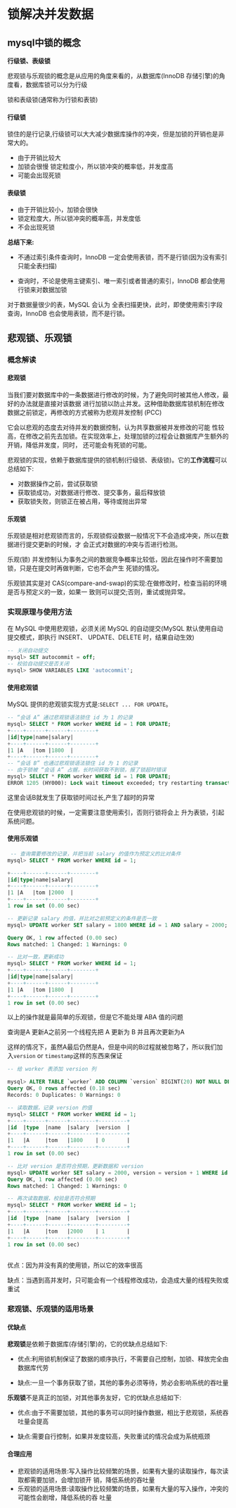 # 锁解决并发数据

## mysql中锁的概念

**行级锁、表级锁**

悲观锁与乐观锁的概念是从应用的角度来看的，从数据库(InnoDB 存储引擎)的角度看，数据库锁可以分为行级

锁和表级锁(通常称为行锁和表锁)

#### 行级锁

锁住的是行记录,行级锁可以大大减少数据库操作的冲突，但是加锁的开销也是非常大的。

- 由于开销比较大
- 加锁会很慢 锁定粒度小，所以锁冲突的概率低，并发度高 
- 可能会出现死锁

#### 表级锁

- 由于开销比较小，加锁会很快 
- 锁定粒度大，所以锁冲突的概率高，并发度低 
- 不会出现死锁



**总结下来:**

- 不通过索引条件查询时，InnoDB 一定会使用表锁，而不是行锁(因为没有索引只能全表扫描) 

- 查询时，不论是使用主键索引、唯一索引或者普通的索引，InnoDB 都会使用行锁来对数据加锁

对于数据量很少的表，MySQL 会认为 全表扫描更快，此时，即使使用索引字段查询，InnoDB 也会使用表锁，而不是行锁。

## 悲观锁、乐观锁

### 概念解读

#### 悲观锁

当我们要对数据库中的一条数据进行修改的时候，为了避免同时被其他人修改，最好的办法就是直接对该数据 进行加锁以防止并发。这种借助数据库锁机制在修改数据之前锁定，再修改的方式被称为悲观并发控制 (PCC)

它会以悲观的态度去对待并发的数据控制，认为共享数据被并发修改的可能 性较高，在修改之前先去加锁。在实现效率上，处理加锁的过程会让数据库产生额外的开销，降低并发度，同时， 还可能会有死锁的可能。

悲观锁的实现，依赖于数据库提供的锁机制(行级锁、表级锁)。它的**工作流程**可以总结如下:

- 对数据操作之前，尝试获取锁 
- 获取锁成功，对数据进行修改、提交事务，最后释放锁 
- 获取锁失败，则锁正在被占用，等待或抛出异常

#### 乐观锁

乐观锁是相对悲观锁而言的，乐观锁假设数据一般情况下不会造成冲突，所以在数据进行提交更新的时候，才 会正式对数据的冲突与否进行检测。

乐观(锁) 并发控制认为事务之间的数据竞争概率比较低，因此在操作时不需要加锁，只是在提交时再做判断，它也不会产生 死锁的情况。

乐观锁其实是对 CAS(compare-and-swap)的实现:在做修改时，检查当前的环境是否与预定义的一致，如果一 致则可以提交;否则，重试或抛异常。



### 实现原理与使用方法

在 MySQL 中使用悲观锁，必须关闭 MySQL 的自动提交(MySQL 默认使用自动提交模式，即执行 INSERT、 UPDATE、DELETE 时，结果自动生效)

```sql
-- 关闭自动提交
mysql> SET autocommit = off;
-- 校验自动提交是否关闭
mysql> SHOW VARIABLES LIKE 'autocommit';
```

#### 使用悲观锁

MySQL 提供的悲观锁实现方式是:`SELECT ... FOR UPDATE`。

```sql
-- “会话 A” 通过悲观锁语法锁住 id 为 1 的记录
mysql> SELECT * FROM worker WHERE id = 1 FOR UPDATE; 
+----+------+------+--------+
|id|type|name|salary|
+----+------+------+--------+
|1 |A   |tom |1800  |
+----+------+------+--------+
-- “会话 B” 也通过悲观锁语法锁住 id 为 1 的记录
-- 由于锁被 “会话 A” 占据，长时间获取不到锁，报了锁超时错误
mysql> SELECT * FROM worker WHERE id = 1 FOR UPDATE;
ERROR 1205 (HY000): Lock wait timeout exceeded; try restarting transaction
```

这里会话B就发生了获取锁时间过长,产生了超时的异常

在使用悲观锁的时候，一定需要注意使用索引，否则行锁将会上 升为表锁，引起系统问题。

#### 使用乐观锁

```sql
 -- 查询需要修改的记录，并把当前 salary 的值作为预定义的比对条件 
mysql> SELECT * FROM worker WHERE id = 1; 

+----+------+------+--------+
|id|type|name|salary|
+----+------+------+--------+ 
|1 |A   |tom |2000  | 
+----+------+------+--------+ 
1 row in set (0.00 sec)

-- 更新记录 salary 的值，并比对之前预定义的条件是否一致
mysql> UPDATE worker SET salary = 1800 WHERE id = 1 AND salary = 2000; 

Query OK, 1 row affected (0.00 sec)
Rows matched: 1 Changed: 1 Warnings: 0

-- 比对一致，更新成功
mysql> SELECT * FROM worker WHERE id = 1; 
+----+------+------+--------+ 
|id|type|name|salary| 
+----+------+------+--------+
|1 |A   |tom |1800  | 
+----+------+------+--------+
1 row in set (0.00 sec)
```

以上的操作就是最简单的乐观锁，但是它不能处理 ABA 值的问题

查询是A    更新A之前另一个线程先把 A 更新为 B  并且再次更新为A

这样的情况下，虽然A最后仍然是A，但是中间的B过程就被忽略了，所以我们加入`version` or `timestamp`这样的东西来保证

```sql
-- 给 worker 表添加 version 列

mysql> ALTER TABLE `worker` ADD COLUMN `version` BIGINT(20) NOT NULL DEFAULT '0' COMMENT '乐观锁版本号'; 
Query OK, 0 rows affected (0.18 sec)
Records: 0 Duplicates: 0 Warnings: 0

-- 读取数据，记录 version 的值
mysql> SELECT * FROM worker WHERE id = 1; 
+----+------+------+--------+---------+ 
|id  |type  |name  |salary  |version  | 
+----+------+------+--------+---------+
|1	 |A     |tom   |1800    | 0       | 
+----+------+------+--------+---------+
1 row in set (0.00 sec)

-- 比对 version 是否符合预期，更新数据和 version
mysql> UPDATE worker SET salary = 2000, version = version + 1 WHERE id = 1 AND version = 0; 
Query OK, 1 row affected (0.00 sec)
Rows matched: 1 Changed: 1 Warnings: 0

-- 再次读取数据，校验是否符合预期
mysql> SELECT * FROM worker WHERE id = 1; 
+----+------+------+--------+---------+ 
|id  |type  |name  |salary  |version  | 
+----+------+------+--------+---------+
|1   |A     |tom   |2000    | 1       | 
+----+------+------+--------+---------+
1 row in set (0.00 sec)
 
```

优点：因为并没有真的使用锁，所以它的效率很高

缺点：当遇到高并发时，只可能会有一个线程修改成功，会造成大量的线程失败或重试

### 悲观锁、乐观锁的适用场景

#### 优缺点

**悲观锁**是依赖于数据库(存储引擎)的，它的优缺点总结如下:

- 优点:利用锁机制保证了数据的顺序执行，不需要自己控制，加锁、释放完全由数据库代劳 

- 缺点:一旦一个事务获取了锁，其他的事务必须等待，势必会影响系统的吞吐量

**乐观锁**不是真正的加锁，对其他事务友好，它的优缺点总结如下:

- 优点:由于不需要加锁，其他的事务可以同时操作数据，相比于悲观锁，系统吞吐量会提高 

- 缺点:需要自行控制，如果并发度较高，失败重试的情况会成为系统瓶颈

#### 合理应用

- 悲观锁的适用场景:写入操作比较频繁的场景，如果有大量的读取操作，每次读取都需要加锁，会增加锁开 销，降低系统的吞吐量 
- 乐观锁的适用场景:读取操作比较频繁的场景，如果有大量的写入操作，冲突的可能性会剧增，降低系统的吞 吐量

